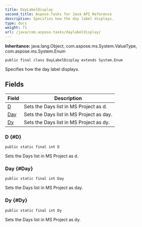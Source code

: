 ```yaml
---
title: DayLabelDisplay
second_title: Aspose.Tasks for Java API Reference
description: Specifies how the day label displays.
type: docs
weight: 71
url: /java/com.aspose.tasks/daylabeldisplay/
---
```


**Inheritance:**
java.lang.Object, com.aspose.ms.System.ValueType, com.aspose.ms.System.Enum
```
public final class DayLabelDisplay extends System.Enum
```

Specifies how the day label displays.
## Fields

| Field | Description |
| --- | --- |
| [D](#D) | Sets the Days list in MS Project as d. |
| [Day](#Day) | Sets the Days list in MS Project as day. |
| [Dy](#Dy) | Sets the Days list in MS Project as dy. |
### D {#D}
```
public static final int D
```


Sets the Days list in MS Project as d.

### Day {#Day}
```
public static final int Day
```


Sets the Days list in MS Project as day.

### Dy {#Dy}
```
public static final int Dy
```


Sets the Days list in MS Project as dy.

